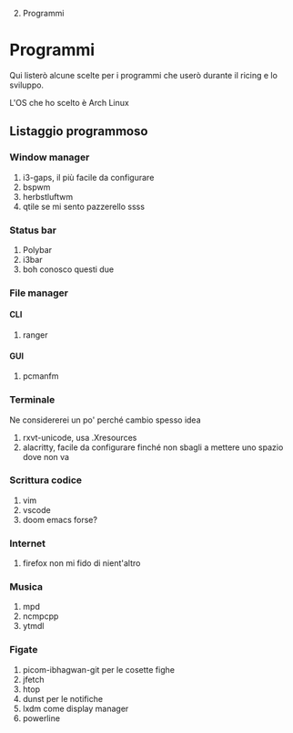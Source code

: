 2. Programmi

# Programmi

Qui listerò alcune scelte per i programmi che userò durante il ricing e lo sviluppo.

L'OS che ho scelto è Arch Linux

## Listaggio programmoso

### Window manager
1. i3-gaps, il più facile da configurare
2. bspwm
3. herbstluftwm
4. qtile se mi sento pazzerello ssss

### Status bar
1. Polybar
2. i3bar
3. boh conosco questi due

### File manager

#### CLI
1. ranger

#### GUI
1. pcmanfm

### Terminale
Ne considererei un po' perché cambio spesso idea
1. rxvt-unicode, usa .Xresources
2. alacritty, facile da configurare finché non sbagli a mettere uno spazio dove non va

### Scrittura codice
1. vim
2. vscode
3. doom emacs forse?

### Internet
1. firefox non mi fido di nient'altro

### Musica
1. mpd
2. ncmpcpp
3. ytmdl

### Figate
1. picom-ibhagwan-git per le cosette fighe
2. jfetch
3. htop
4. dunst per le notifiche
5. lxdm come display manager
6. powerline

